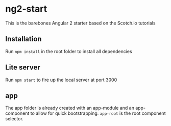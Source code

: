 # ng2-start

This is the barebones Angular 2 starter based on the Scotch.io tutorials

## Installation
Run `npm install` in the root folder to install all dependencies

## Lite server

Run `npm start` to fire up the local server at port 3000

## app

The app folder is already created with an app-module and an app-component to allow for quick bootstrapping.
`app-root` is the root component selector.  
